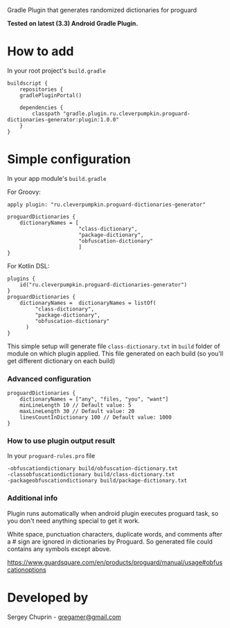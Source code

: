 Gradle Plugin that generates randomized dictionaries for proguard

**Tested on latest (3.3) Android Gradle Plugin.**

# How to add
In your root project's `build.gradle`
```
buildscript {
    repositories {
    gradlePluginPortal()

    dependencies {
        classpath "gradle.plugin.ru.cleverpumpkin.proguard-dictionaries-generator:plugin:1.0.0"
    }
}
```
# Simple configuration
In your app module's `build.gradle`

For Groovy:
```
apply plugin: "ru.cleverpumpkin.proguard-dictionaries-generator"

proguardDictionaries {
    dictionaryNames = [
                       "class-dictionary",
                       "package-dictionary",
                       "obfuscation-dictionary"
                       ]
}
```
For Kotlin DSL:
```
plugins {
    id("ru.cleverpumpkin.proguard-dictionaries-generator")
}
proguardDictionaries {
    dictionaryNames =  dictionaryNames = listOf(
         "class-dictionary",
         "package-dictionary",
         "obfuscation-dictionary"
      )
}
```
This simple setup will generate file `class-dictionary.txt`
in `build` folder of module on which plugin applied.
This file generated on each build
(so you'll get different dictionary on each build)

### Advanced configuration
```
proguardDictionaries {
    dictionaryNames = ["any", "files, "you", "want"]
    minLineLength 10 // Default value: 5
    maxLineLength 30 // Default value: 20
    linesCountInDictionary 100 // Default value: 1000
}
```

### How to use plugin output result
In your `proguard-rules.pro` file
```
-obfuscationdictionary build/obfuscation-dictionary.txt
-classobfuscationdictionary build/class-dictionary.txt
-packageobfuscationdictionary build/package-dictionary.txt
```

### Additional info
Plugin runs automatically when android plugin executes proguard task,
so you don't need anything special to get it work.

White space, punctuation characters, duplicate words,
and comments after a # sign are ignored in dictionaries by Proguard.
So generated file could contains any symbols except above.

https://www.guardsquare.com/en/products/proguard/manual/usage#obfuscationoptions

# Developed by 
Sergey Chuprin - <gregamer@gmail.com>